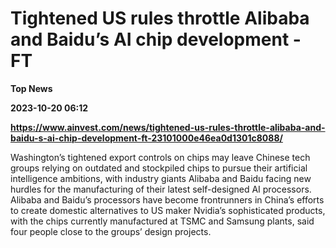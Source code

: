 # Tightened US rules throttle Alibaba and Baidu’s AI chip development - FT
**Top News**

**2023-10-20 06:12**

**https://www.ainvest.com/news/tightened-us-rules-throttle-alibaba-and-baidu-s-ai-chip-development-ft-23101000e46ea0d1301c8088/**

Washington’s tightened export controls on chips may leave Chinese tech groups relying on outdated and stockpiled chips to pursue their artificial intelligence ambitions, with industry giants Alibaba and Baidu facing new hurdles for the manufacturing of their latest self-designed AI processors. Alibaba and Baidu’s processors have become frontrunners in China’s efforts to create domestic alternatives to US maker Nvidia’s sophisticated products, with the chips currently manufactured at TSMC and Samsung plants, said four people close to the groups’ design projects.